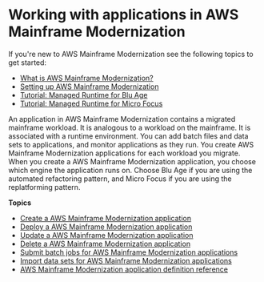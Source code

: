 # Working with applications in AWS Mainframe Modernization<a name="applications-m2"></a>

If you're new to AWS Mainframe Modernization see the following topics to get started:
+ [What is AWS Mainframe Modernization?](what-is-m2.md)
+ [Setting up AWS Mainframe Modernization](setting-up.md)
+ [Tutorial: Managed Runtime for Blu Age](tutorial-runtime-ba.md)
+ [Tutorial: Managed Runtime for Micro Focus](tutorial-runtime.md)

An application in AWS Mainframe Modernization contains a migrated mainframe workload\. It is analogous to a workload on the mainframe\. It is associated with a runtime environment\. You can add batch files and data sets to applications, and monitor applications as they run\. You create AWS Mainframe Modernization applications for each workload you migrate\. When you create a AWS Mainframe Modernization application, you choose which engine the application runs on\. Choose Blu Age if you are using the automated refactoring pattern, and Micro Focus if you are using the replatforming pattern\.

**Topics**
+ [Create a AWS Mainframe Modernization application](applications-m2-create.md)
+ [Deploy a AWS Mainframe Modernization application](applications-m2-deploy.md)
+ [Update a AWS Mainframe Modernization application](applications-m2-update.md)
+ [Delete a AWS Mainframe Modernization application](applications-m2-delete.md)
+ [Submit batch jobs for AWS Mainframe Modernization applications](applications-m2-batch-job.md)
+ [Import data sets for AWS Mainframe Modernization applications](applications-m2-dataset.md)
+ [AWS Mainframe Modernization application definition reference](applications-m2-definition.md)